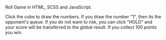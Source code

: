 Roll Game in HTML, SCSS and JavaScript.

Click the cube to draw the numbers. If you draw the number "1", then its the opponent's queue.
If you do not want to risk, you can click "HOLD" and your score will be transferred to the global result.
If you collect 100 points you win.
